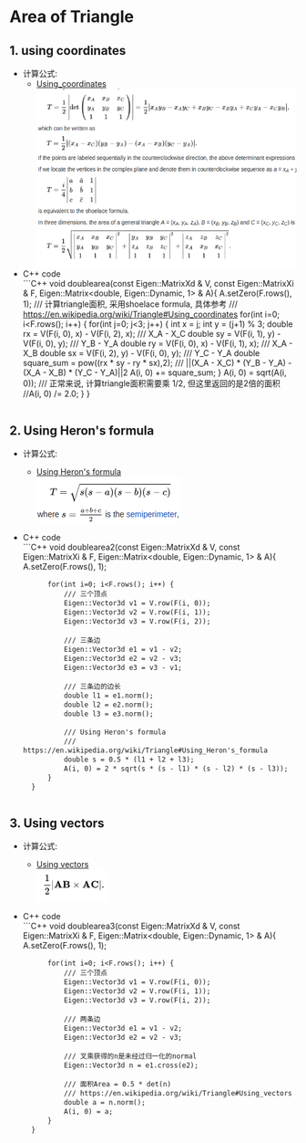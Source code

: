 # Area of Triangle
## 1. using coordinates
- 计算公式:<br>
	- [Using_coordinates](https://en.wikipedia.org/wiki/Triangle#Using_coordinates)<br>
		![](pics/Using_coordinates.png)<br>
- C++ code<br>
		```C++
		void doublearea(const Eigen::MatrixXd & V,
		            const Eigen::MatrixXi & F,
		            Eigen::Matrix<double, Eigen::Dynamic, 1> & A){
		    A.setZero(F.rows(), 1);
		    /// 计算triangle面积, 采用shoelace formula, 具体参考
		    /// https://en.wikipedia.org/wiki/Triangle#Using_coordinates
		    for(int i=0; i<F.rows(); i++) {
		        for(int j=0; j<3; j++) {
		            int x = j;
		            int y = (j+1) % 3;
		            double rx = V(F(i, 0), x) - V(F(i, 2), x); /// X_A - X_C
		            double sy = V(F(i, 1), y) - V(F(i, 0), y); /// Y_B - Y_A
		            double ry = V(F(i, 0), x) - V(F(i, 1), x); /// X_A - X_B
		            double sx = V(F(i, 2), y) - V(F(i, 0), y); /// Y_C - Y_A
		            double square_sum = pow((rx * sy - ry * sx),2); /// ||(X_A - X_C) * (Y_B - Y_A) - (X_A - X_B) * (Y_C - Y_A)||2
		            A(i, 0) += square_sum;
		        }
		        A(i, 0) = sqrt(A(i, 0));
		        /// 正常来说, 计算triangle面积需要乘 1/2, 但这里返回的是2倍的面积
		        //A(i, 0) /= 2.0;
		    }
		}
    ```

## 2. Using Heron's formula
- 计算公式:<br>
	- [Using Heron's formula](https://en.wikipedia.org/wiki/Triangle#Using_Heron's_formula)<br>
		![](pics/Using_Heron's_formula.png)<br>
- C++ code<br>
		```C++
		void doublearea2(const Eigen::MatrixXd & V,
		             const Eigen::MatrixXi & F,
		             Eigen::Matrix<double, Eigen::Dynamic, 1> & A){
		    A.setZero(F.rows(), 1);

		    for(int i=0; i<F.rows(); i++) {
		        /// 三个顶点
		        Eigen::Vector3d v1 = V.row(F(i, 0));
		        Eigen::Vector3d v2 = V.row(F(i, 1));
		        Eigen::Vector3d v3 = V.row(F(i, 2));

		        /// 三条边
		        Eigen::Vector3d e1 = v1 - v2;
		        Eigen::Vector3d e2 = v2 - v3;
		        Eigen::Vector3d e3 = v3 - v1;

		        /// 三条边的边长
		        double l1 = e1.norm();
		        double l2 = e2.norm();
		        double l3 = e3.norm();

		        /// Using Heron's formula
		        /// https://en.wikipedia.org/wiki/Triangle#Using_Heron's_formula
		        double s = 0.5 * (l1 + l2 + l3);
		        A(i, 0) = 2 * sqrt(s * (s - l1) * (s - l2) * (s - l3));
		    }
		}
    ```

## 3. Using vectors
- 计算公式:<br>
	- [Using vectors](https://en.wikipedia.org/wiki/Triangle#Using_vectors)<br>
		![](pics/Using_vectors.png)<br>
- C++ code<br>
		```C++
		void doublearea3(const Eigen::MatrixXd & V,
		                 const Eigen::MatrixXi & F,
		                 Eigen::Matrix<double, Eigen::Dynamic, 1> & A){
		    A.setZero(F.rows(), 1);

		    for(int i=0; i<F.rows(); i++) {
		        /// 三个顶点
		        Eigen::Vector3d v1 = V.row(F(i, 0));
		        Eigen::Vector3d v2 = V.row(F(i, 1));
		        Eigen::Vector3d v3 = V.row(F(i, 2));

		        /// 两条边
		        Eigen::Vector3d e1 = v1 - v2;
		        Eigen::Vector3d e2 = v2 - v3;

		        /// 叉乘获得的n是未经过归一化的normal
		        Eigen::Vector3d n = e1.cross(e2);

		        /// 面积Area = 0.5 * det(n)
		        /// https://en.wikipedia.org/wiki/Triangle#Using_vectors
		        double a = n.norm();
		        A(i, 0) = a;
		    }
		}
    ```

